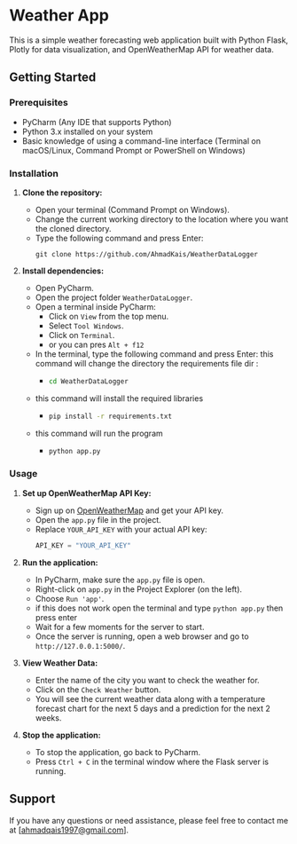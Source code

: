 # Weather App

This is a simple weather forecasting web application built with Python Flask, Plotly for data visualization, and OpenWeatherMap API for weather data.

## Getting Started

### Prerequisites

- PyCharm (Any IDE that supports Python)
- Python 3.x installed on your system
- Basic knowledge of using a command-line interface (Terminal on macOS/Linux, Command Prompt or PowerShell on Windows)

### Installation

1. **Clone the repository:**
    - Open your terminal (Command Prompt on Windows).
    - Change the current working directory to the location where you want the cloned directory.
    - Type the following command and press Enter:
        ```
        git clone https://github.com/AhmadKais/WeatherDataLogger
        ```
        
2. **Install dependencies:**
    - Open PyCharm.
    - Open the project folder `WeatherDataLogger`.
    - Open a terminal inside PyCharm:
        - Click on `View` from the top menu.
        - Select `Tool Windows`.
        - Click on `Terminal`.
        - or you can pres `Alt + f12`
    - In the terminal, type the following command and press Enter:
      this command will change the directory the requirements file dir :
      - ```sh
        cd WeatherDataLogger
        ```  
    - this command will install the required libraries 
      - ```sh
        pip install -r requirements.txt
        ```
    - this command will run the program 
      - ```sh
        python app.py
        ```

### Usage

1. **Set up OpenWeatherMap API Key:**
    - Sign up on [OpenWeatherMap](https://openweathermap.org/) and get your API key.
    - Open the `app.py` file in the project.
    - Replace `YOUR_API_KEY` with your actual API key:
        ```python
        API_KEY = "YOUR_API_KEY"
        ```

2. **Run the application:**
    - In PyCharm, make sure the `app.py` file is open.
    - Right-click on `app.py` in the Project Explorer (on the left).
    - Choose `Run 'app'`.
    - if this does not work open the terminal and type `python app.py` then press enter
    - Wait for a few moments for the server to start.
    - Once the server is running, open a web browser and go to `http://127.0.0.1:5000/`.

3. **View Weather Data:**
    - Enter the name of the city you want to check the weather for.
    - Click on the `Check Weather` button.
    - You will see the current weather data along with a temperature forecast chart for the next 5 days and a prediction for the next 2 weeks.

4. **Stop the application:**
    - To stop the application, go back to PyCharm.
    - Press `Ctrl + C` in the terminal window where the Flask server is running.

## Support

If you have any questions or need assistance, please feel free to contact me at [ahmadqais1997@gmail.com].

